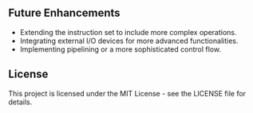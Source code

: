 ## Future Enhancements
- Extending the instruction set to include more complex operations.
- Integrating external I/O devices for more advanced functionalities.
- Implementing pipelining or a more sophisticated control flow.

## License
This project is licensed under the MIT License - see the LICENSE file for details.
